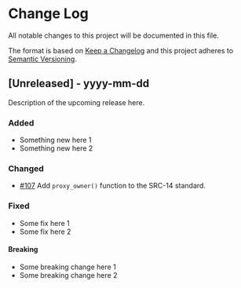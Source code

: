 # Change Log

All notable changes to this project will be documented in this file.

The format is based on [Keep a Changelog](http://keepachangelog.com/)
and this project adheres to [Semantic Versioning](http://semver.org/).

## [Unreleased] - yyyy-mm-dd

Description of the upcoming release here.

### Added

- Something new here 1
- Something new here 2

### Changed

- [#107](https://github.com/FuelLabs/sway-standards/pull/107) Add `proxy_owner()` function to the SRC-14 standard.

### Fixed

- Some fix here 1
- Some fix here 2

#### Breaking

- Some breaking change here 1
- Some breaking change here 2
